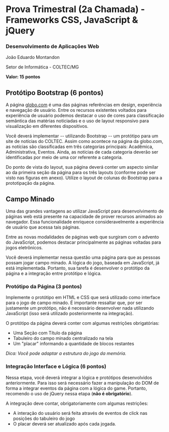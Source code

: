 # Prova Trimestral (2a Chamada) - Frameworks CSS, JavaScript & jQuery

### Desenvolvimento de Aplicações Web 

João Eduardo Montandon

Setor de Informática - COLTEC/MG

**Valor: 15 pontos**

## Protótipo Bootstrap (6 pontos)

A página [globo.com](http://www.globo.com) é uma das páginas referências em design, experiência e navegação de usuário. Entre os recursos existentes voltados para experiência de usuário podemos destacar o uso de cores para classificação semântica das matérias noticiadas e o uso de layout responsivo para visualização em diferentes dispositivos.

Você deverá implementar -- utilizando Bootstrap -- um protótipo para um site de notícias do COLTEC. Assim como acontece na página da globo.com, as notícias são classificadas em três categorias principais: Acadêmica, Administrativa, Eventos. Ainda, as notícias de cada categoria deverão ser identificadas por meio de uma cor referente a categoria. 

Do ponto de vista do layout, sua página deverá conter um aspecto similar ao da primeira seção da página para os três layouts (conforme pode ser visto nas figuras em anexo). Utilize o layout de colunas do Bootstrap para a prototipação da página.

## Campo Minado

Uma das grandes vantagens ao utilizar JavaScript para desenvolvimento de páginas web está presente na capacidade de prover recursos animados ao navegador. Essa funcionalidade enriquece consideravelmente a experiência de usuário que acessa tais páginas. 

Entre as novas modalidades de páginas web que surgiram com o advento do JavaScript, podemos destacar principalmente as páginas voltadas para jogos eletrônicos.

Você deverá implementar nessa questão uma página para que as pessoas possam jogar campo minado. A lógica do jogo, baseada em JavaScript, já está implementada. Portanto, sua tarefa é desenvolver o protótipo da página e a integração entre protótipo e lógica.

### Protótipo da Página (3 pontos)

Implemente o protótipo em HTML e CSS que será utilizado como interface para o jogo de campo minado. É importante ressaltar que, por ser justamente um protótipo, não é necessário desenvolver nada utilizando JavaScript (isso será utilizado posteriormente na integração).

O protótipo da página deverá conter com algumas restrições obrigatórias:

* Uma Seção com Título da página
* Tabuleiro do campo minado centralizado na tela
* Um "placar" informando a quantidade de blocos restantes

*Dica: Você pode adaptar a estrutura do jogo da memória.*

### Integração Interface e Lógica (6 pontos)

Nessa etapa, você deverá integrar a lógica e protótipos desenvolvidos anteriormente. Para isso será necessário fazer a manipulação do DOM de forma a integrar eventos da página com a lógica do game. Portanto, recomendo o uso de jQuery nessa etapa (**não é obrigatório**). 

A integração deve contar, obrigatoriamente com algumas restrições:

* A interação do usuário será feita através de eventos de click nas posições do tabuleiro do jogo
* O placar deverá ser atualizado após cada jogada.
